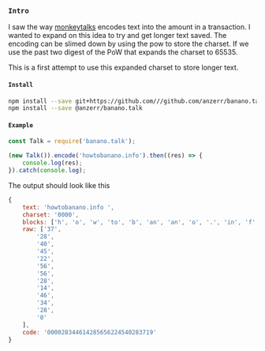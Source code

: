 
### `Intro`
I saw the way [monkeytalks](https://github.com/BananoCoin/monkeytalks) encodes text into the amount in a transaction. I wanted to expand on this idea to try and get longer text saved.
The encoding can be slimed down by using the pow to store the charset. If we use the past two digest of the PoW that expands the charset to 65535.

This is a first attempt to use this expanded charset to store longer text.

#### `Install`
``` bash
npm install --save git+https://github.com///github.com/anzerr/banano.talk.git
npm install --save @anzerr/banano.talk
```

#### `Example`
``` javascript
const Talk = require('banano.talk');

(new Talk()).encode('howtobanano.info').then((res) => {
	console.log(res);
}).catch(console.log);
```
The output should look like this
``` javascript
{
    text: 'howtobanano.info ',
    charset: '0000',
    blocks: ['h', 'o', 'w', 'to', 'b', 'an', 'an', 'o', '.', 'in', 'f', 'o', ' '],
    raw: ['37',
        '28',
        '40',
        '45',
        '22',
        '56',
        '56',
        '28',
        '14',
        '46',
        '34',
        '28',
        '0'
    ],
    code: '000028344614285656224540283719'
}
```
